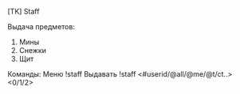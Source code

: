 [TK] Staff

Выдача предметов: 
1. Мины
2. Снежки
3. Щит

Команды:
Меню !staff
Выдавать !staff <#userid/@all/@me/@t/ct..> <0/1/2>
